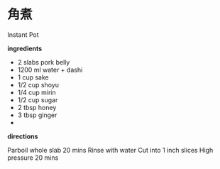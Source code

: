 # 角煮

Instant Pot

**ingredients**

- 2 slabs pork belly
- 1200 ml water + dashi
- 1 cup sake
- 1/2 cup shoyu
- 1/4 cup mirin
- 1/2 cup sugar
- 2 tbsp honey
- 3 tbsp ginger
-

**directions**

Parboil whole slab 20 mins
Rinse with water
Cut into 1 inch slices
High pressure 20 mins
